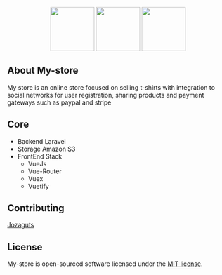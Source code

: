 
<p align="center">
    <img src="https://upload.wikimedia.org/wikipedia/commons/thumb/9/9a/Laravel.svg/1200px-Laravel.svg.png" width="100">
    <img src="https://es.vuejs.org/images/logo.png" width="100">
   <img src="https://cognito.vuetifyjs.com/logo.png" width="100">
</p>



## About My-store

My store is an online store focused on selling t-shirts with integration to social networks for user registration, sharing products and payment gateways such as paypal and stripe 



## Core

- Backend Laravel
- Storage Amazon S3
- FrontEnd Stack
  - VueJs 
  - Vue-Router 
  - Vuex 
  - Vuetify 

## Contributing
 [Jozaguts](https://jozaguts.dev)
## License

My-store is open-sourced software licensed under the [MIT license](https://opensource.org/licenses/MIT).
